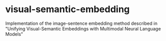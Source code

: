 # visual-semantic-embedding
Implementation of the image-sentence embedding method described in "Unifying Visual-Semantic Embeddings with Multimodal Neural Language Models"
